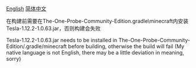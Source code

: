 [English](README.EN.md)
[简体中文](README.CN.md)


在构建前需要在The-One-Probe-Community-Edition\.gradle\minecraft内安装Tesla-1.12.2-1.0.63.jar，否则构建会失败

Tesla-1.12.2-1.0.63.jar needs to be installed in The-One-Probe-Community-Edition/.gradle/minecraft before building, otherwise the build will fail
(My native language is not English, there may be a little deviation in meaning, sorry)
